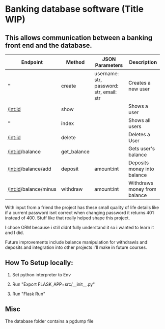 # Banking database software (Title WIP)

## This allows communication between a banking front end and the database. 



| Endpoint                    	| Method 	| JSON Parameters                                            	| Description                          	|
|-----------------------------	|--------	|------------------------------------------------------------	|--------------------------------------	|
| ''                          	| create  	| username: str, password: str, email: str                   	| Creates a new user                   	|
| /<int:id>                   	| show   	|                                                             	| Shows a user                         	|
| ''                          	| index 	|                                                             	| Shows all users                   	|
| /<int:id>                   	| delete 	|                                                               | Deletes a User                     	|
| /<int:id>/balance             |get_balance|                                                              	| Gets user's balance                 	|
| /<int:id>/balance/add         | deposit 	| amount:int              	                                    | Deposits money into balance          	|
| /<int:id>/balance/minus       | withdraw	| amount:int                                                  	| Withdraws money from balance      	|










With input from a friend the project has these small quality of life details like if a current password isnt correct when changing password it returns 401 instead of 400. Stuff like that really helped shape this project.

I chose ORM because i still didnt fully understand it so i wanted to learn it and I did.

Future improvements include balance manipulation for withdrawls and deposits and integration into other projects I'll make in future courses.



## How To Setup locally:

1. Set python interpreter to Env

2. Run "Export FLASK_APP=src/\_\_init__.py"

3. Run "Flask Run"


## Misc 

The database folder contains a pgdump file